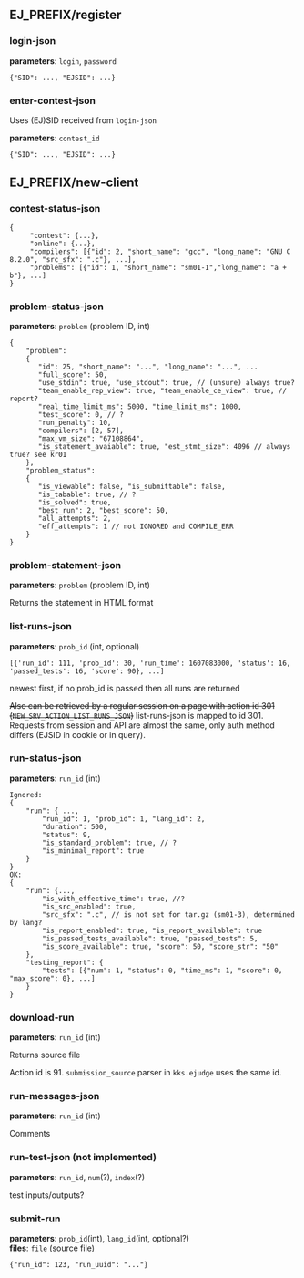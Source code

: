 ## EJ\_PREFIX/register

### login-json
**parameters**: `login`, `password`
```
{"SID": ..., "EJSID": ...}
```

### enter-contest-json
Uses (EJ)SID received from `login-json`

**parameters**: `contest_id`
```
{"SID": ..., "EJSID": ...}
```

## EJ\_PREFIX/new-client

### contest-status-json
```
{
     "contest": {...},
     "online": {...},
     "compilers": [{"id": 2, "short_name": "gcc", "long_name": "GNU C 8.2.0", "src_sfx": ".c"}, ...],
     "problems": [{"id": 1, "short_name": "sm01-1","long_name": "a + b"}, ...]
}
```

### problem-status-json
**parameters**: `problem` (problem ID, int)
```
{
    "problem":
    {
       "id": 25, "short_name": "...", "long_name": "...", ...
       "full_score": 50,
       "use_stdin": true, "use_stdout": true, // (unsure) always true?
       "team_enable_rep_view": true, "team_enable_ce_view": true, // report?
       "real_time_limit_ms": 5000, "time_limit_ms": 1000,
       "test_score": 0, // ?
       "run_penalty": 10,
       "compilers": [2, 57],
       "max_vm_size": "67108864",
       "is_statement_avaiable": true, "est_stmt_size": 4096 // always true? see kr01
    },
    "problem_status":
    {
       "is_viewable": false, "is_submittable": false,
       "is_tabable": true, // ?
       "is_solved": true,
       "best_run": 2, "best_score": 50,
       "all_attempts": 2,
       "eff_attempts": 1 // not IGNORED and COMPILE_ERR
    }
}
```

### problem-statement-json
**parameters**: `problem` (problem ID, int)

Returns the statement in HTML format

### list-runs-json
**parameters**: `prob_id` (int, optional)
```
[{'run_id': 111, 'prob_id': 30, 'run_time': 1607083000, 'status': 16, 'passed_tests': 16, 'score': 90}, ...]
```
newest first, if no prob\_id is passed then all runs are returned

~~Also can be retrieved by a regular session on a page with action id 301 (`NEW_SRV_ACTION_LIST_RUNS_JSON`)~~
list-runs-json is mapped to id 301. Requests from session and API are almost the same,
only auth method differs (EJSID in cookie or in query).

### run-status-json
**parameters**: `run_id` (int)
```
Ignored:
{
    "run": { ...,
        "run_id": 1, "prob_id": 1, "lang_id": 2,
        "duration": 500,
        "status": 9,
        "is_standard_problem": true, // ?
        "is_minimal_report": true
    }
}
OK:
{
    "run": {...,
        "is_with_effective_time": true, //?
        "is_src_enabled": true,
        "src_sfx": ".c", // is not set for tar.gz (sm01-3), determined by lang?
        "is_report_enabled": true, "is_report_available": true
        "is_passed_tests_available": true, "passed_tests": 5,
        "is_score_available": true, "score": 50, "score_str": "50"
    },
    "testing_report": {
        "tests": [{"num": 1, "status": 0, "time_ms": 1, "score": 0, "max_score": 0}, ...]
    }
}
```

### download-run
**parameters**: `run_id` (int)

Returns source file

Action id is 91. `submission_source` parser in `kks.ejudge` uses the same id.

### run-messages-json
**parameters**: `run_id` (int)

Comments

### run-test-json (not implemented)
**parameters**: `run_id`, `num`(?), `index`(?)

test inputs/outputs?

### submit-run
**parameters**: `prob_id`(int), `lang_id`(int, optional?)\
**files**: `file` (source file)
```
{"run_id": 123, "run_uuid": "..."}
```
